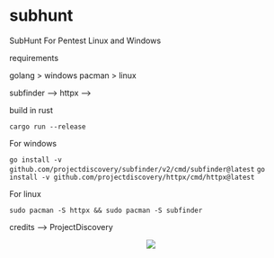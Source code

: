 # subhunt
SubHunt For Pentest Linux and Windows 

requirements

golang > windows 
pacman > linux

subfinder --> 
httpx --> 

build in rust

``cargo run --release``

For windows

``go install -v github.com/projectdiscovery/subfinder/v2/cmd/subfinder@latest``
``go install -v github.com/projectdiscovery/httpx/cmd/httpx@latest``

For linux

``sudo pacman -S httpx && sudo pacman -S subfinder``

credits --> ProjectDiscovery
<p align= "center">
   <kbd>
   <img  src="https://i.postimg.cc/t41mxJ46/image.png">
   </kbd>
</p>
